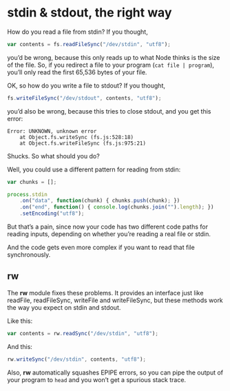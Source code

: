# stdin & stdout, the right way

How do you read a file from stdin? If you thought,

```js
var contents = fs.readFileSync("/dev/stdin", "utf8");
```

you’d be wrong, because this only reads up to what Node thinks is the size of the file. So, if you redirect a file to your program (`cat file | program`), you’ll only read the first 65,536 bytes of your file.

OK, so how do you write a file to stdout? If you thought,

```js
fs.writeFileSync("/dev/stdout", contents, "utf8");
```

you’d also be wrong, because this tries to close stdout, and you get this error:

```
Error: UNKNOWN, unknown error
    at Object.fs.writeSync (fs.js:528:18)
    at Object.fs.writeFileSync (fs.js:975:21)
```

Shucks. So what should you do?

Well, you could use a different pattern for reading from stdin:

```js
var chunks = [];

process.stdin
    .on("data", function(chunk) { chunks.push(chunk); })
    .on("end", function() { console.log(chunks.join("").length); })
    .setEncoding("utf8");
```

But that’s a pain, since now your code has two different code paths for reading inputs, depending on whether you’re reading a real file or stdin.

And the code gets even more complex if you want to read that file synchronously.

## rw

The **rw** module fixes these problems. It provides an interface just like readFile, readFileSync, writeFile and writeFileSync, but these methods work the way you expect on stdin and stdout.

Like this:

```js
var contents = rw.readSync("/dev/stdin", "utf8");
```

And this:

```js
rw.writeSync("/dev/stdin", contents, "utf8");
```

Also, **rw** automatically squashes EPIPE errors, so you can pipe the output of your program to `head` and you won’t get a spurious stack trace.
